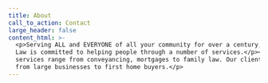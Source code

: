 ```yaml
---
title: About
call_to_action: Contact
large_header: false
content_html: >-
  <p>Serving ALL and EVERYONE of all your community for over a century, Justice
  Law is committed to helping people through a number of services.</p><p>Our
  services range from conveyancing, mortgages to family law. Our clients range
  from large businesses to first home buyers.</p>
---
```


